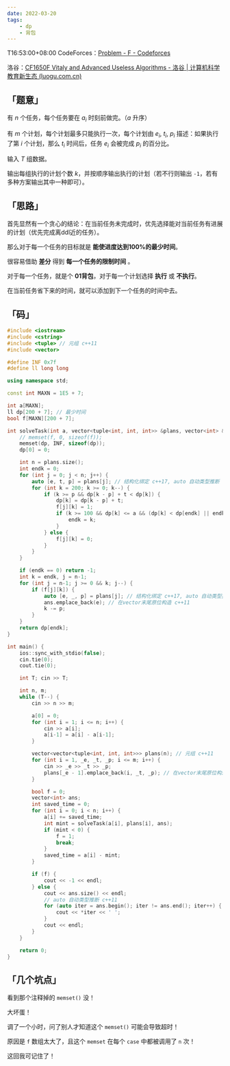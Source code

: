 ```yaml
---
date: 2022-03-20
tags:
    - dp
    - 背包
---
```

T16:53:00+08:00
CodeForces：[Problem - F - Codeforces](https://codeforces.com/contest/1650/problem/F)

洛谷：[CF1650F Vitaly and Advanced Useless Algorithms - 洛谷 | 计算机科学教育新生态 (luogu.com.cn)](https://www.luogu.com.cn/problem/CF1650F)

## 「题意」

有 $n$ 个任务，每个任务要在 $a_i$ 时刻前做完。（$a$ 升序）

有 $m$ 个计划，每个计划最多只能执行一次，每个计划由 $e_i$, $t_i$, $p_i$ 描述：如果执行了第 $i$ 个计划，那么 $t_i$ 时间后，任务 $e_i$ 会被完成 $p_i$ 的百分比。

输入 $T$ 组数据。

输出每组执行的计划个数 $k$，并按顺序输出执行的计划（若不行则输出 `-1`，若有多种方案输出其中一种即可）。

## 「思路」

首先显然有一个贪心的结论：在当前任务未完成时，优先选择能对当前任务有进展的计划（优先完成离ddl近的任务）。

那么对于每一个任务的目标就是 **能使进度达到100%的最少时间**。

很容易借助 **差分** 得到 **每一个任务的限制时间** 。

对于每一个任务，就是个 **01背包**，对于每一个计划选择 **执行** 或 **不执行**。

在当前任务省下来的时间，就可以添加到下一个任务的时间中去。

## 「码」

```c++
#include <iostream>
#include <cstring>
#include <tuple> // 元组 c++11
#include <vector>

#define INF 0x7f
#define ll long long

using namespace std;

const int MAXN = 1E5 + 7;

int a[MAXN];
ll dp[200 + 7]; // 最少时间
bool f[MAXN][200 + 7];

int solveTask(int a, vector<tuple<int, int, int>> &plans, vector<int> &ans) {
    // memset(f, 0, sizeof(f));
    memset(dp, INF, sizeof(dp));
    dp[0] = 0;

    int n = plans.size();
    int endk = 0;
    for (int j = 0; j < n; j++) {
        auto [e, t, p] = plans[j]; // 结构化绑定 c++17, auto 自动类型推断 c++11
        for (int k = 200; k >= 0; k--) {
            if (k >= p && dp[k - p] + t < dp[k]) {
                dp[k] = dp[k - p] + t;
                f[j][k] = 1;
                if (k >= 100 && dp[k] <= a && (dp[k] < dp[endk] || endk == 0)) {
                    endk = k;
                }
            } else {
                f[j][k] = 0;
            }
        }
    }

    if (endk == 0) return -1;
    int k = endk, j = n-1;
    for (int j = n-1; j >= 0 && k; j--) {
        if (f[j][k]) {
            auto [e, _, p] = plans[j]; // 结构化绑定 c++17, auto 自动类型推断 c++11
            ans.emplace_back(e); // 在vector末尾原位构造 c++11
            k -= p;
        }
    }
    return dp[endk];
}

int main() {
    ios::sync_with_stdio(false);
    cin.tie(0);
    cout.tie(0);

    int T; cin >> T;

    int n, m;
    while (T--) {
        cin >> n >> m;

        a[0] = 0;
        for (int i = 1; i <= n; i++) {
            cin >> a[i];
            a[i-1] = a[i] - a[i-1];
        }

        vector<vector<tuple<int, int, int>>> plans(n); // 元组 c++11
        for (int i = 1, _e, _t, _p; i <= m; i++) {
            cin >> _e >> _t >> _p;
            plans[_e - 1].emplace_back(i, _t, _p); // 在vector末尾原位构造 c++11
        }

        bool f = 0;
        vector<int> ans;
        int saved_time = 0;
        for (int i = 0; i < n; i++) {
            a[i] += saved_time;
            int mint = solveTask(a[i], plans[i], ans);
            if (mint < 0) {
                f = 1;
                break;
            }
            saved_time = a[i] - mint;
        }

        if (f) {
            cout << -1 << endl;
        } else {
            cout << ans.size() << endl;
            // auto 自动类型推断 c++11
            for (auto iter = ans.begin(); iter != ans.end(); iter++) {
                cout << *iter << ' ';
            }
            cout << endl;
        }
    }

    return 0;
}

```

## 「几个坑点」

看到那个注释掉的 `memset()` 没！

大坏蛋！

调了一个小时，问了别人才知道这个 `memset()` 可能会导致超时！

原因是 `f` 数组太大了，且这个 `memset` 在每个 `case` 中都被调用了 `n` 次！

这回我可记住了！